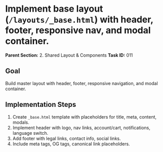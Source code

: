 # Implement base layout (`/layouts/_base.html`) with header, footer, responsive nav, and modal container.

**Parent Section:** 2. Shared Layout & Components
**Task ID:** 011

## Goal
Build master layout with header, footer, responsive navigation, and modal container.

## Implementation Steps
1. Create `_base.html` template with placeholders for title, meta, content, modals.
2. Implement header with logo, nav links, account/cart, notifications, language switch.
3. Add footer with legal links, contact info, social links.
4. Include meta tags, OG tags, canonical link placeholders.
